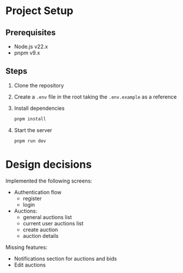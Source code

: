 # Project Setup

## Prerequisites

- Node.js v22.x
- pnpm v9.x

## Steps

1. Clone the repository

2. Create a `.env` file in the root taking the `.env.example` as a reference

3. Install dependencies

   ```bash
   pnpm install
   ```

4. Start the server

   ```bash
   pnpm run dev
   ```

# Design decisions

Implemented the following screens:

- Authentication flow
  - register
  - login
- Auctions:
  - general auctions list
  - current user auctions list
  - create auction
  - auction details

Missing features:

- Notifications section for auctions and bids
- Edit auctions
